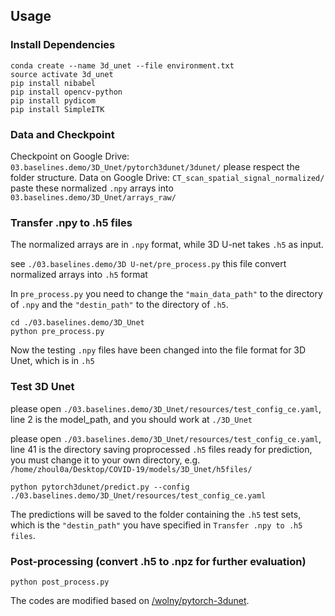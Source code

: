 ## Usage

### Install Dependencies

```
conda create --name 3d_unet --file environment.txt
source activate 3d_unet
pip install nibabel
pip install opencv-python
pip install pydicom
pip install SimpleITK
```

### Data and Checkpoint

Checkpoint on Google Drive: `03.baselines.demo/3D_Unet/pytorch3dunet/3dunet/` please respect the folder structure.
Data on Google Drive: `CT_scan_spatial_signal_normalized/` paste these normalized `.npy` arrays into `03.baselines.demo/3D_Unet/arrays_raw/`

### Transfer .npy to .h5 files

The normalized arrays are in `.npy` format, while 3D U-net takes `.h5` as input. 

see `./03.baselines.demo/3D U-net/pre_process.py` this file convert normalized arrays into `.h5` format

In `pre_process.py` you need to change the `"main_data_path"` to the directory of `.npy` and the `"destin_path"` to the directory of `.h5`.

```
cd ./03.baselines.demo/3D_Unet
python pre_process.py
```
Now the testing `.npy` files have been changed into the file format for 3D Unet, which is in `.h5`

### Test 3D Unet

please open `./03.baselines.demo/3D_Unet/resources/test_config_ce.yaml`, line 2 is the model_path, and you should work at `./3D_Unet`

please open `./03.baselines.demo/3D_Unet/resources/test_config_ce.yaml`, line 41 is the directory saving proprocessed `.h5` files ready for prediction, you must change it to your own directory, e.g. `/home/zhoul0a/Desktop/COVID-19/models/3D_Unet/h5files/`

```
python pytorch3dunet/predict.py --config ./03.baselines.demo/3D_Unet/resources/test_config_ce.yaml
```

The predictions will be saved to the folder containing the `.h5` test sets, which is the `"destin_path"` you have specified in `Transfer .npy to .h5 files`.


### Post-processing (convert .h5 to .npz for further evaluation)

```
python post_process.py
```

The codes are modified based on [/wolny/pytorch-3dunet](https://github.com/wolny/pytorch-3dunet).
